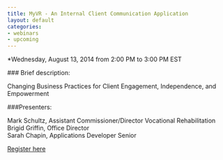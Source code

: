 ```yaml
---
title: MyVR - An Internal Client Communication Application
layout: default
categories:
- webinars
- upcoming
---
```

*Wednesday, August 13, 2014 from 2:00 PM to 3:00 PM EST

### Brief description:

Changing Business Practices for Client Engagement, Independence, and Empowerment

###Presenters:

Mark Schultz, Assistant Commissioner/Director Vocational Rehabilitation  
Brigid Griffin, Office Director  
Sarah Chapin, Applications Developer Senior


<a class="btn btn-primary btn-lg" role="button" href="https://events-na6.adobeconnect.com/content/connect/c1/839220836/en/events/event/shared/1149932032/event_registration.html?sco-id=1239952491&_charset_=utf-8">Register here</a>

